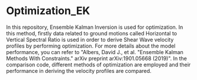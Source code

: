 # Optimization_EK
In this repository, Ensemble Kalman Inversion is used for optimization. In this method, firstly data related to ground motions called Horizontal to Vertical Spectral Ratio is used in order to derive Shear Wave velocity profiles by performing optimization. For more details about the model performance, you can refer to "Albers, David J., et al. "Ensemble Kalman Methods With Constraints." arXiv preprint arXiv:1901.05668 (2019)".
In the comparison code, different methods of optimization are employed and their performance in deriving the velocity profiles are compared.
